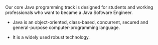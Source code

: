 Our core Java programming track is designed for students and working professionals who want to became a Java Software Engineer.

- Java is an object-oriented, class-based, concurrent, secured and general-purpose computer-programming language. 

- It is a widely used robust technology.
